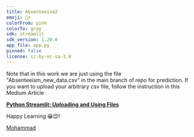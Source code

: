 ```yaml
---
title: Absenteeism2
emoji: 🤦‍♂️
colorFrom: pink
colorTo: gray
sdk: streamlit
sdk_version: 1.20.0
app_file: app.py
pinned: false
license: cc-by-nc-sa-3.0
---
```


Note that in this work we are just using the file "Absenteeism_new_data.csv" in the main branch of repo for prediction. If you want to upload your arbitrary csv file, follow the instruction in this Medium Article 

**[Python Streamlit: Uploading and Using Files](https://levelup.gitconnected.com/python-streamlit-uploading-and-using-files-cf797dc30be3)**

Happy Learning 😁😊!

[Mohammad](https://www.m-fozouni.ir/)
